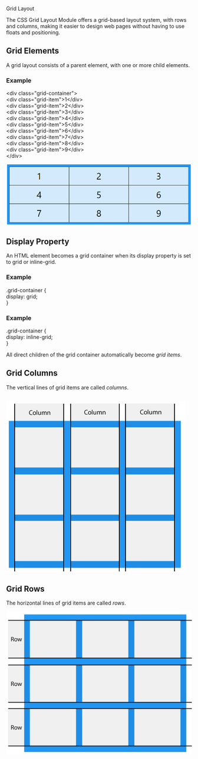 Grid Layout

The CSS Grid Layout Module offers a grid-based layout system, with rows and columns, making it easier to design web pages without having to use floats and positioning.

## Grid Elements

A grid layout consists of a parent element, with one or more child elements.

### Example

\<div class="grid-container"\>  
\<div class="grid-item"\>1\</div\>  
\<div class="grid-item"\>2\</div\>  
\<div class="grid-item"\>3\</div\>  
\<div class="grid-item"\>4\</div\>  
\<div class="grid-item"\>5\</div\>  
\<div class="grid-item"\>6\</div\>  
\<div class="grid-item"\>7\</div\>  
\<div class="grid-item"\>8\</div\>  
\<div class="grid-item"\>9\</div\>  
\</div\>

![](media/241a229f527213cd7dad2bdfd6d1297b.png)

## Display Property

An HTML element becomes a grid container when its display property is set to grid or inline-grid.

### Example

.grid-container {  
 display: grid;  
}

### Example

.grid-container {  
 display: inline-grid;  
}

All direct children of the grid container automatically become *grid items*.

## Grid Columns

The vertical lines of grid items are called *columns*.

## ![](media/c289861bcf42ec50c0b4c8e45ebe8385.png)

## Grid Rows

The horizontal lines of grid items are called *rows*.

![](media/5d5fafc0f3e2ca85db71b4682dffa340.png)
